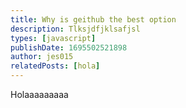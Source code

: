 ```yaml
---
title: Why is geithub the best option
description: Tlksjdfjklsafjsl
types: [javascript]
publishDate: 1695502521898
author: jes015
relatedPosts: [hola]
---
```


Holaaaaaaaaa
